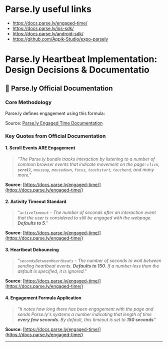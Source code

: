 # Parse.ly useful links

- https://docs.parse.ly/engaged-time/
- https://docs.parse.ly/ios-sdk/
- https://docs.parse.ly/android-sdk/
- https://github.com/Appik-Studio/expo-parsely

# Parse.ly Heartbeat Implementation: Design Decisions & Documentatio

## 📖 Parse.ly Official Documentation

### Core Methodology

Parse.ly defines engagement using this formula:


Source: [Parse.ly Engaged Time Documentation](https://docs.parse.ly/engaged-time/)

### Key Quotes from Official Documentation

#### 1. Scroll Events ARE Engagement

> _"The Parse.ly bundle tracks interaction by listening to a number of common browser events that indicate movement on the page: `click`, **`scroll`**, `mouseup`, `mousedown`, `focus`, `touchstart`, `touchend`, and many more."_

**Source**: [https://docs.parse.ly/engaged-time/](https://docs.parse.ly/engaged-time/)

#### 2. Activity Timeout Standard

> _"`activeTimeout` - The number of seconds after an interaction event that the user is considered to still be engaged with the webpage. **Defaults to 5**."_

**Source**: [https://docs.parse.ly/engaged-time/](https://docs.parse.ly/engaged-time/)

#### 3. Heartbeat Debouncing

> _"`secondsBetweenHeartbeats` - The number of seconds to wait between sending heartbeat events. **Defaults to 150**. If a number less than the default is specified, it is ignored."_

**Source**: [https://docs.parse.ly/engaged-time/](https://docs.parse.ly/engaged-time/)

#### 4. Engagement Formula Application

> _"It notes how long there has been engagement with the page and sends Parse.ly's systems a number indicating that length of time **every few seconds**. By default, this timeout is set to **150 seconds**"_

**Source**: [https://docs.parse.ly/engaged-time/](https://docs.parse.ly/engaged-time/)

---

